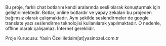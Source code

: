 Bu proje, farklı chat botlarını kendi aralarında sesli olarak konuşturmak için geliştirilmektedir. Botlar, online botlardır ve yapay zekaları bu projeden bağımsız olarak çalışmaktadır. Aynı şekilde seslendirmeler de google translate yazı seslendirme teknolojisi kullanılarak yapılmaktadır. O nedenle, offline olarak çalışamaz. İnternet gereklidir.

Proje Kurucusu: Yasin Özel iletisim[at]yasinozel.com.tr